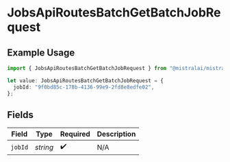 # JobsApiRoutesBatchGetBatchJobRequest

## Example Usage

```typescript
import { JobsApiRoutesBatchGetBatchJobRequest } from "@mistralai/mistralai/models/operations";

let value: JobsApiRoutesBatchGetBatchJobRequest = {
  jobId: "9f0bd85c-178b-4136-99e9-2fd8e8edfe02",
};
```

## Fields

| Field              | Type               | Required           | Description        |
| ------------------ | ------------------ | ------------------ | ------------------ |
| `jobId`            | *string*           | :heavy_check_mark: | N/A                |